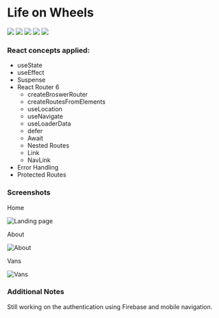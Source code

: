 # Life on Wheels
<div align="left">
  <img src="https://img.shields.io/badge/React-20232A?style=for-the-badge&logo=react&logoColor=61DAFB"/>
  <img src="https://img.shields.io/badge/css3-%231572B6.svg?style=for-the-badge&logo=css3&logoColor=white"/>
  <img src="https://img.shields.io/badge/Tailwind_CSS-38B2AC?style=for-the-badge&logo=tailwind-css&logoColor=white"/>
  <img src="https://img.shields.io/badge/React_Router-CA4245?style=for-the-badge&logo=react-router&logoColor=white"/>
  <img src="https://img.shields.io/badge/Firebase-039BE5?style=for-the-badge&logo=Firebase&logoColor=white"/>
</div>

### React concepts applied:
- useState
- useEffect
- Suspense
- React Router 6
    - createBroswerRouter
    - createRoutesFromElements
    - useLocation
    - useNavigate
    - useLoaderData
    - defer
    - Await
    - Nested Routes
    - Link
    - NavLink
- Error Handling
- Protected Routes

### Screenshots
Home

![Landing page](https://github.com/b-luis/life-on-wheels/assets/139755358/9016dff7-9974-4def-b942-d094faf5f954)

About

![About](https://github.com/b-luis/life-on-wheels/assets/139755358/f0776c43-a1e7-4b8b-8e5b-eeb2342cb973)

Vans

![Vans](https://github.com/b-luis/life-on-wheels/assets/139755358/1d2ce6d6-3c31-46ce-9c1b-30104b6b4dfc)

### Additional Notes
Still working on the authentication using Firebase and mobile navigation.

